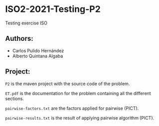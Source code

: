# ISO2-2021-Testing-P2
Testing exercise ISO

## Authors:

- Carlos Pulido Hernández
- Alberto Quintana Algaba

## Project:

``P2`` is the maven project with the source code of the problem.

``ET.pdf`` is the documentation for the problem containing all the different sections.

``pairwise-factors.txt`` are the factors applied for pairwise (PICT).

``pairwise-results.txt`` is the result of applying pairwise algorithm (PICT).
